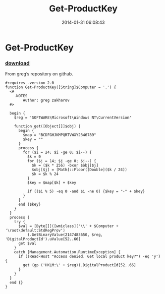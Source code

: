 ﻿---
pid:            4864
poster:         Janny
title:          Get-ProductKey
date:           2014-01-31 06:08:43
format:         posh
parent:         0
parent:         0

---

# Get-ProductKey

### [download](4864.ps1)

From greg’s repository on github.

```posh
#requires -version 2.0
function Get-ProductKey([String]$Computer = '.') {
  <#
    .NOTES
        Author: greg zakharov
  #>
  
  begin {
    $reg = 'SOFTWARE\Microsoft\Windows NT\CurrentVersion'
    
    function get([Object[]]$obj) {
      begin {
        $map = "BCDFGHJKMPQRTVWXY2346789"
        $key = ""
      }
      process {
        for ($i = 24; $i -ge 0; $i--) {
          $k = 0
          for ($j = 14; $j -ge 0; $j--) {
            $k = ($k * 256) -bxor $obj[$j]
            $obj[$j] = [Math]::Floor([Double]($k / 24))
            $k = $k % 24
          }
          $key = $map[$k] + $key

          if (($i % 5) -eq 0 -and $i -ne 0) {$key = "-" + $key}
        }
      }
      end {$key}
    }
  }
  process {
    try {
      $val = [Byte[]]([wmiclass]('\\' + $Computer + '\root\default:StdRegProv')
          ).GetBinaryValue(2147483650, $reg, 'DigitalProductId').uValue[52..66]
      get $val
    }
    catch [Management.Automation.RuntimeException] {
      if ((Read-Host "Access denied. Get local product key?") -eq 'y') {
        get (gp ('HKLM:\' + $reg)).DigitalProductId[52..66]
      }
    }
  }
  end {}
}
```
